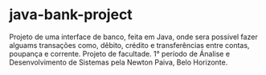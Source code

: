 # java-bank-project
 Projeto de uma interface de banco, feita em Java, onde sera possivel fazer alguams transações como, dêbito, crédito e transferências entre contas, poupança e corrente. Projeto de facultade. 1° período de Ánalise e Desenvolvimento de Sistemas pela Newton Paiva, Belo Horizonte.
